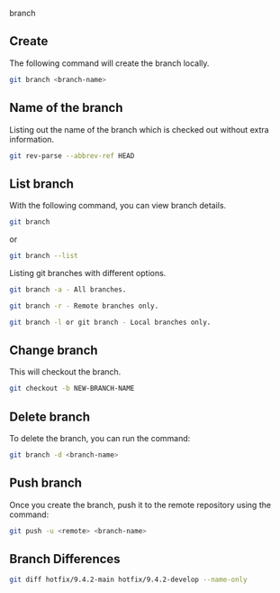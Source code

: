 branch

## Create


The following command will create the branch locally.

```sh
git branch <branch-name>
```

## Name of the branch

Listing out the name of the branch which is checked out without extra information.

```sh
git rev-parse --abbrev-ref HEAD
```


## List branch


With the following command, you can view branch details.

```sh
git branch
```

or
```sh
git branch --list
```

Listing git branches with different options.
```sh
git branch -a - All branches.

git branch -r - Remote branches only.

git branch -l or git branch - Local branches only.
```


## Change branch

This will checkout the branch.

```sh
git checkout -b NEW-BRANCH-NAME
```


## Delete branch

To delete the branch, you can run the command:

```sh
git branch -d <branch-name>
```

## Push branch

Once you create the branch, push it to the remote repository using the command:

```sh
git push -u <remote> <branch-name>
```

## Branch Differences

```sh
git diff hotfix/9.4.2-main hotfix/9.4.2-develop --name-only
```